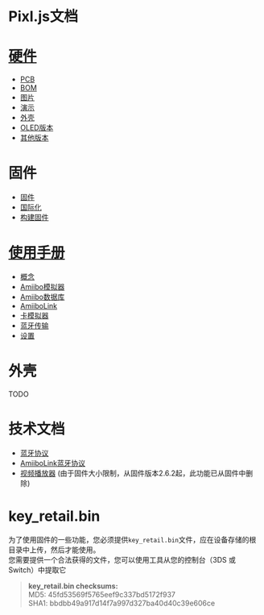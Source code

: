 
# **Pixl.js文档**


# [硬件](01-Hardware.md)

- [PCB](01-Hardware.md#PCB)
- [BOM](01-Hardware.md#BOM)
- [图片](01-Hardware.md#Pictures)
- [演示](01-Hardware.md#Demo)
- [外壳](01-Hardware.md#Shell)
- [OLED版本](01-Hardware.md#OLED-version) 
- [其他版本](01-Hardware.md#alternative-boards)


# 固件

- [固件](02-Flash-Firmware "Flash the Firmware")
- [国际化](fw/docs/translation.md)
- [构建固件](03-Build-Firmware)


# [使用手册](04-Using-Firmware.md)

- [概念](04-Using-Firmware.md/#概念)
- [Amiibo模拟器](04-Using-Firmware.md/#Amiibo模拟器)
- [Amiibo数据库](04-Using-Firmware.md/#Amiibo数据库)
- [AmiiboLink](04-Using-Firmware.md/#AmiiboLink)
- [卡模拟器](04-Using-Firmware.md/#卡模拟器)
- [蓝牙传输](04-Using-Firmware.md/#蓝牙传输)
- [设置](04-Using-Firmware.md/#设置)

# 外壳

TODO

# 技术文档

- [蓝牙协议](05+1-ble_protocol.md)
- [AmiiboLink蓝牙协议](05+2-amiibolink_ble.md)
- [视频播放器](05+4-video_player.md) (由于固件大小限制，从固件版本2.6.2起，此功能已从固件中删除)

# key_retail.bin

为了使用固件的一些功能，您必须提供`key_retail.bin`文件，应在设备存储的根目录中上传，然后才能使用。 <br/>
您需要提供一个合法获得的文件，您可以使用工具从您的控制台（3DS 或 Switch）中提取它

>**key_retail.bin checksums:** <br/>
>MD5:	45fd53569f5765eef9c337bd5172f937 <br/>
>SHA1:	bbdbb49a917d14f7a997d327ba40d40c39e606ce 